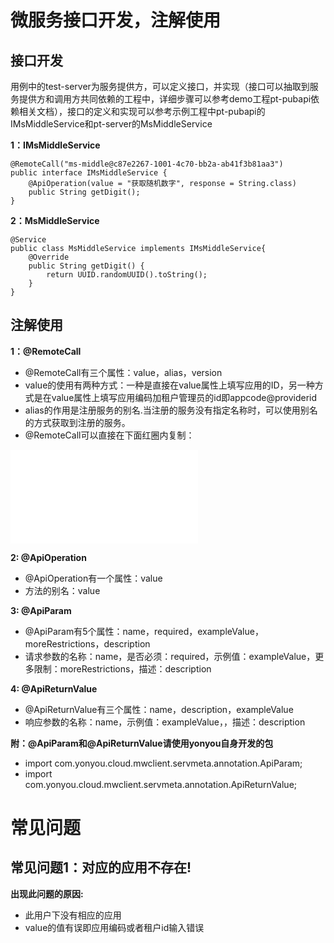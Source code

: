 # 微服务接口开发，注解使用
## 接口开发
用例中的test-server为服务提供方，可以定义接口，并实现（接口可以抽取到服务提供方和调用方共同依赖的工程中，详细步骤可以参考demo工程pt-pubapi依赖相关文档），接口的定义和实现可以参考示例工程中pt-pubapi的IMsMiddleService和pt-server的MsMiddleService

**1：IMsMiddleService**

```
@RemoteCall("ms-middle@c87e2267-1001-4c70-bb2a-ab41f3b81aa3")
public interface IMsMiddleService {
    @ApiOperation(value = "获取随机数字", response = String.class)
    public String getDigit();
}

```

**2：MsMiddleService**

```
@Service
public class MsMiddleService implements IMsMiddleService{
    @Override
    public String getDigit() {
        return UUID.randomUUID().toString();
    }
}
```

## 注解使用

**1：@RemoteCall**

- @RemoteCall有三个属性：value，alias，version
- value的使用有两种方式：一种是直接在value属性上填写应用的ID，另一种方式是在value属性上填写应用编码加租户管理员的id即appcode@providerid
- alias的作用是注册服务的别名.当注册的服务没有指定名称时，可以使用别名的方式获取到注册的服务。
- @RemoteCall可以直接在下面红圈内复制：

![](articles/cservice/2-/2.4/manual.md)

**2: @ApiOperation**

- @ApiOperation有一个属性：value
- 方法的别名：value

**3: @ApiParam**

- @ApiParam有5个属性：name，required，exampleValue，moreRestrictions，description
- 请求参数的名称：name，是否必须：required，示例值：exampleValue，更多限制：moreRestrictions，描述：description

**4: @ApiReturnValue**

- @ApiReturnValue有三个属性：name，description，exampleValue
- 响应参数的名称：name，示例值：exampleValue，，描述：description

**附：@ApiParam和@ApiReturnValue请使用yonyou自身开发的包**

- import com.yonyou.cloud.mwclient.servmeta.annotation.ApiParam;
- import com.yonyou.cloud.mwclient.servmeta.annotation.ApiReturnValue;

# 常见问题

## 常见问题1：对应的应用不存在! 

**出现此问题的原因:**

- 此用户下没有相应的应用
- value的值有误即应用编码或者租户id输入错误
